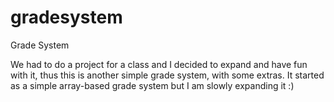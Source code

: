 gradesystem
===========

Grade System

We had to do a project for a class and I decided to expand and have fun with it, thus this is another simple grade system, with some extras. It started as a simple array-based grade system but I am slowly expanding it :)
